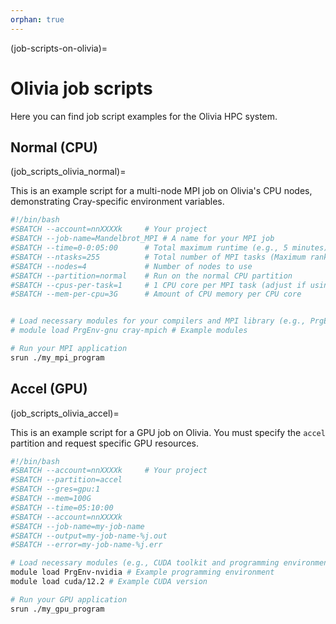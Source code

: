 ```yaml
---
orphan: true
---
```


(job-scripts-on-olivia)=

# Olivia job scripts

Here you can find job script examples for the Olivia HPC system.

## Normal (CPU)

(job_scripts_olivia_normal)=

This is an example script for a multi-node MPI job on Olivia's CPU nodes, demonstrating Cray-specific environment variables.

```bash
#!/bin/bash
#SBATCH --account=nnXXXXk     # Your project
#SBATCH --job-name=Mandelbrot_MPI # A name for your MPI job
#SBATCH --time=0-0:05:00      # Total maximum runtime (e.g., 5 minutes)
#SBATCH --ntasks=255          # Total number of MPI tasks (Maximum ranks with srun is 255, 252 with OpenMPI mpirun)
#SBATCH --nodes=4             # Number of nodes to use
#SBATCH --partition=normal    # Run on the normal CPU partition
#SBATCH --cpus-per-task=1     # 1 CPU core per MPI task (adjust if using hybrid MPI/OpenMP)
#SBATCH --mem-per-cpu=3G      # Amount of CPU memory per CPU core


# Load necessary modules for your compilers and MPI library (e.g., PrgEnv-gnu, cray-mpich)
# module load PrgEnv-gnu cray-mpich # Example modules

# Run your MPI application
srun ./my_mpi_program
```



## Accel (GPU)

(job_scripts_olivia_accel)=

This is an example script for a GPU job on Olivia. You must specify the `accel` partition and request specific GPU resources.

```bash
#!/bin/bash
#SBATCH --account=nnXXXXk     # Your project
#SBATCH --partition=accel
#SBATCH --gres=gpu:1
#SBATCH --mem=100G
#SBATCH --time=05:10:00
#SBATCH --account=nnXXXXk
#SBATCH --job-name=my-job-name
#SBATCH --output=my-job-name-%j.out
#SBATCH --error=my-job-name-%j.err

# Load necessary modules (e.g., CUDA toolkit and programming environment)
module load PrgEnv-nvidia # Example programming environment
module load cuda/12.2 # Example CUDA version

# Run your GPU application
srun ./my_gpu_program
```

